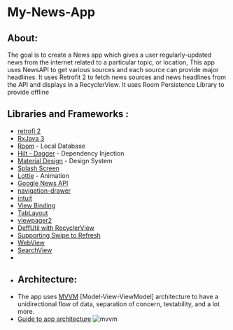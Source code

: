 # My-News-App
## About:
The goal is to create a News app which gives a user regularly-updated news from the internet related to a particular topic, or location,
This app uses NewsAPI to get various sources and each source can provide major headlines. It uses Retrofit 2 to fetch news sources and news headlines from the API and displays in a RecyclerView. It uses Room Persistence Library to provide offline 
## Libraries and Frameworks :
- [retrofi 2](https://square.github.io/retrofit/)
- [RxJava 3](https://github.com/ReactiveX/RxJava)
- [Room](https://developer.android.com/jetpack/androidx/releases/room) - Local Database
- [Hilt - Dagger](https://developer.android.com/training/dependency-injection/hilt-android) - Dependency Injection
- [Material Design](https://material.io/design) - Design System
- [Splash Screen](https://developer.android.com/reference/android/window/SplashScreen)
- [Lottie](https://github.com/airbnb/lottie-android) - Animation
- [Google News API](https://newsapi.org/s/google-news-api)
- [navigation-drawer](https://material.io/components/navigation-drawer)
- [intuit](https://github.com/intuit/sdp)
- [View Binding](https://developer.android.com/topic/libraries/view-binding)
- [TabLayout](https://developer.android.com/reference/com/google/android/material/tabs/TabLayout)
- [viewpager2](https://developer.android.com/guide/navigation/navigation-swipe-view-2)
- [DeffUtil with  RecyclerView](https://developer.android.com/reference/kotlin/androidx/recyclerview/widget/RecyclerView)
- [Supporting Swipe to Refresh](https://developer.android.com/training/swipe)
- [WebView](https://developer.android.com/reference/android/webkit/WebView)
- [SearchView](https://developer.android.com/reference/android/widget/SearchView)
- 
- ## Architecture:
- The app uses [MVVM](https://developer.android.com/topic/libraries/architecture/viewmodel) [Model-View-ViewModel] architecture to have a unidirectional flow of data, separation of concern, testability, and a lot more.
- [Guide to app architecture](https://proandroiddev.com/building-modern-apps-using-the-android-architecture-guidelines-3238fff96f14)
![mvvm](https://user-images.githubusercontent.com/88562339/140253495-0ae0eb51-8b74-4e70-80f8-2ab47b628ae8.png)
